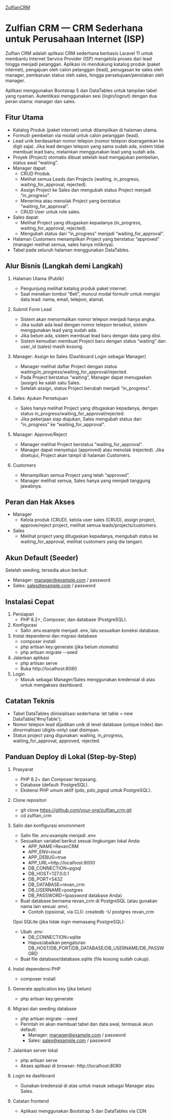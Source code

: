 [ZulfianCRM](http://98.84.158.128:8080/)
# Zulfian CRM — CRM Sederhana untuk Perusahaan Internet (ISP)

Zulfian CRM adalah aplikasi CRM sederhana berbasis Laravel 11 untuk membantu Internet Service Provider (ISP) mengelola proses dari lead hingga menjadi pelanggan. Aplikasi ini mendukung katalog produk (paket internet), pengajuan oleh calon pelanggan (lead), penugasan ke sales oleh manager, pembaruan status oleh sales, hingga persetujuan/penolakan oleh manager.

Aplikasi menggunakan Bootstrap 5 dan DataTables untuk tampilan tabel yang nyaman. Autentikasi menggunakan sesi (login/logout) dengan dua peran utama: manager dan sales.


## Fitur Utama
- Katalog Produk (paket internet) untuk ditampilkan di halaman utama.
- Formulir pembelian via modal untuk calon pelanggan (lead).
- Lead unik berdasarkan nomor telepon (nomor telepon diseragamkan ke digit saja). Jika lead dengan telepon yang sama sudah ada, sistem tidak membuat lead baru, melainkan menggunakan lead yang sudah ada.
- Proyek (Project) otomatis dibuat setelah lead mengajukan pembelian, status awal “waiting”.
- Manager dapat:
  - CRUD Produk.
  - Melihat semua Leads dan Projects (waiting, in_progress, waiting_for_approval, rejected).
  - Assign Project ke Sales dan mengubah status Project menjadi “in_progress”.
  - Menerima atau menolak Project yang berstatus “waiting_for_approval”.
  - CRUD User untuk role sales.
- Sales dapat:
  - Melihat Project yang ditugaskan kepadanya (in_progress, waiting_for_approval, rejected).
  - Mengubah status dari “in_progress” menjadi “waiting_for_approval”.
- Halaman Customers menampilkan Project yang berstatus “approved” (manager melihat semua, sales hanya miliknya).
- Tabel pada seluruh halaman menggunakan DataTables.


## Alur Bisnis (Langkah demi Langkah)
1. Halaman Utama (Publik)
   - Pengunjung melihat katalog produk paket internet.
   - Saat menekan tombol “Beli”, muncul modal formulir untuk mengisi data lead: nama, email, telepon, alamat.

2. Submit Form Lead
   - Sistem akan menormalkan nomor telepon menjadi hanya angka.
   - Jika sudah ada lead dengan nomor telepon tersebut, sistem menggunakan lead yang sudah ada.
   - Jika belum ada, sistem membuat lead baru dengan data yang diisi.
   - Sistem kemudian membuat Project baru dengan status “waiting” dan user_id (sales) masih kosong.

3. Manager: Assign ke Sales (Dashboard Login sebagai Manager)
   - Manager melihat daftar Project dengan status waiting/in_progress/waiting_for_approval/rejected.
   - Pada Project berstatus “waiting”, Manager dapat menugaskan (assign) ke salah satu Sales.
   - Setelah assign, status Project berubah menjadi “in_progress”.

4. Sales: Ajukan Persetujuan
   - Sales hanya melihat Project yang ditugaskan kepadanya, dengan status in_progress/waiting_for_approval/rejected.
   - Jika pekerjaan siap diajukan, Sales mengubah status dari “in_progress” ke “waiting_for_approval”.

5. Manager: Approve/Reject
   - Manager melihat Project berstatus “waiting_for_approval”.
   - Manager dapat menyetujui (approved) atau menolak (rejected). Jika disetujui, Project akan tampil di halaman Customers.

6. Customers
   - Menampilkan semua Project yang telah “approved”.
   - Manager melihat semua, Sales hanya yang menjadi tanggung jawabnya.


## Peran dan Hak Akses
- Manager
  - Kelola produk (CRUD), kelola user sales (CRUD), assign project, approve/reject project, melihat semua leads/projects/customers.
- Sales
  - Melihat project yang ditugaskan kepadanya, mengubah status ke waiting_for_approval, melihat customers yang dia tangani.


## Akun Default (Seeder)
Setelah seeding, tersedia akun berikut:
- Manager: manager@example.com / password
- Sales: sales@example.com / password


## Instalasi Cepat
1. Persiapan
   - PHP 8.2+, Composer, dan database (PostgreSQL).
2. Konfigurasi
   - Salin .env.example menjadi .env, lalu sesuaikan koneksi database.
3. Instal dependensi dan migrasi database
   - composer install
   - php artisan key:generate (jika belum otomatis)
   - php artisan migrate --seed
4. Jalankan aplikasi
   - php artisan serve
   - Buka http://localhost:8080
5. Login
   - Masuk sebagai Manager/Sales menggunakan kredensial di atas untuk mengakses dashboard.


## Catatan Teknis
- Tabel DataTables diinisialisasi sederhana: let table = new DataTable('#myTable');
- Nomor telepon lead dijadikan unik di level database (unique index) dan dinormalisasi (digits-only) saat disimpan.
- Status project yang digunakan: waiting, in_progress, waiting_for_approval, approved, rejected.


## Panduan Deploy di Lokal (Step-by-Step)
1. Prasyarat
   - PHP 8.2+ dan Composer terpasang.
   - Database (default: PostgreSQL).
   - Ekstensi PHP umum aktif (pdo, pdo_pgsql untuk PostgreSQL).

2. Clone repositori
   - git clone https://github.com/your-org/zulfian_crm.git
   - cd zulfian_crm

3. Salin dan konfigurasi environment
   - Salin file .env.example menjadi .env
   - Sesuaikan variabel berikut sesuai lingkungan lokal Anda:
     - APP_NAME=RevanCRM
     - APP_ENV=local
     - APP_DEBUG=true
     - APP_URL=http://localhost:8000
     - DB_CONNECTION=pgsql
     - DB_HOST=127.0.0.1
     - DB_PORT=5432
     - DB_DATABASE=revan_crm
     - DB_USERNAME=postgres
     - DB_PASSWORD=(password database Anda)
   - Buat database bernama revan_crm di PostgreSQL (atau gunakan nama lain sesuai .env).
     - Contoh (opsional, via CLI): createdb -U postgres revan_crm

   Opsi SQLite (jika tidak ingin memasang PostgreSQL):
   - Ubah .env:
     - DB_CONNECTION=sqlite
     - Hapus/abaikan pengaturan DB_HOST/DB_PORT/DB_DATABASE/DB_USERNAME/DB_PASSWORD
   - Buat file database/database.sqlite (file kosong sudah cukup).

4. Instal dependensi PHP
   - composer install

5. Generate application key (jika belum)
   - php artisan key:generate

6. Migrasi dan seeding database
   - php artisan migrate --seed
   - Perintah ini akan membuat tabel dan data awal, termasuk akun default:
     - Manager: manager@example.com / password
     - Sales: sales@example.com / password

7. Jalankan server lokal
   - php artisan serve
   - Akses aplikasi di browser: http://localhost:8080

8. Login ke dashboard
   - Gunakan kredensial di atas untuk masuk sebagai Manager atau Sales.

9. Catatan frontend
   - Aplikasi menggunakan Bootstrap 5 dan DataTables via CDN
